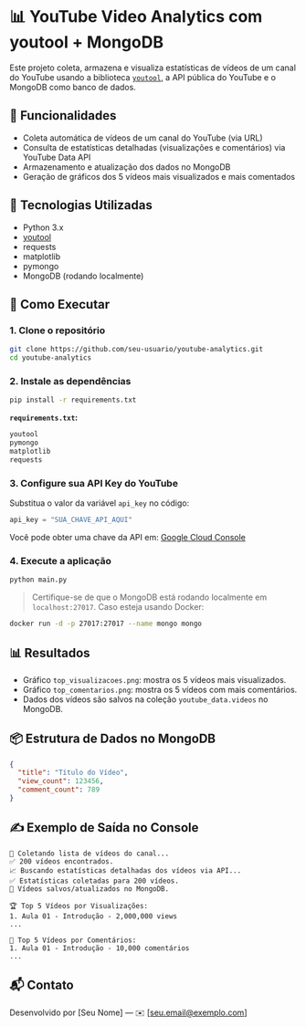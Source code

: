 # 📊 YouTube Video Analytics com youtool + MongoDB

Este projeto coleta, armazena e visualiza estatísticas de vídeos de um canal do YouTube usando a biblioteca [`youtool`](https://pypi.org/project/youtool/), a API pública do YouTube e o MongoDB como banco de dados.

## 🔧 Funcionalidades

- Coleta automática de vídeos de um canal do YouTube (via URL)
- Consulta de estatísticas detalhadas (visualizações e comentários) via YouTube Data API
- Armazenamento e atualização dos dados no MongoDB
- Geração de gráficos dos 5 vídeos mais visualizados e mais comentados

## 🧱 Tecnologias Utilizadas

- Python 3.x
- [youtool](https://pypi.org/project/youtool/)
- requests
- matplotlib
- pymongo
- MongoDB (rodando localmente)

## 🚀 Como Executar

### 1. Clone o repositório

```bash
git clone https://github.com/seu-usuario/youtube-analytics.git
cd youtube-analytics
```

### 2. Instale as dependências

```bash
pip install -r requirements.txt
```

**`requirements.txt`:**
```txt
youtool
pymongo
matplotlib
requests
```

### 3. Configure sua API Key do YouTube

Substitua o valor da variável `api_key` no código:

```python
api_key = "SUA_CHAVE_API_AQUI"
```

Você pode obter uma chave da API em: [Google Cloud Console](https://console.cloud.google.com/)

### 4. Execute a aplicação

```bash
python main.py
```

> Certifique-se de que o MongoDB está rodando localmente em `localhost:27017`. Caso esteja usando Docker:

```bash
docker run -d -p 27017:27017 --name mongo mongo
```

## 📊 Resultados

- Gráfico `top_visualizacoes.png`: mostra os 5 vídeos mais visualizados.
- Gráfico `top_comentarios.png`: mostra os 5 vídeos com mais comentários.
- Dados dos vídeos são salvos na coleção `youtube_data.videos` no MongoDB.

## 📦 Estrutura de Dados no MongoDB

```json
{
  "title": "Título do Vídeo",
  "view_count": 123456,
  "comment_count": 789
}
```

## ✍️ Exemplo de Saída no Console

```text
🎥 Coletando lista de vídeos do canal...
✅ 200 vídeos encontrados.
📈 Buscando estatísticas detalhadas dos vídeos via API...
✅ Estatísticas coletadas para 200 vídeos.
💾 Vídeos salvos/atualizados no MongoDB.

🏆 Top 5 Vídeos por Visualizações:
1. Aula 01 - Introdução - 2,000,000 views
...

📝 Top 5 Vídeos por Comentários:
1. Aula 01 - Introdução - 10,000 comentários
...
```

## 📬 Contato

Desenvolvido por [Seu Nome] — ✉️ [seu.email@exemplo.com]